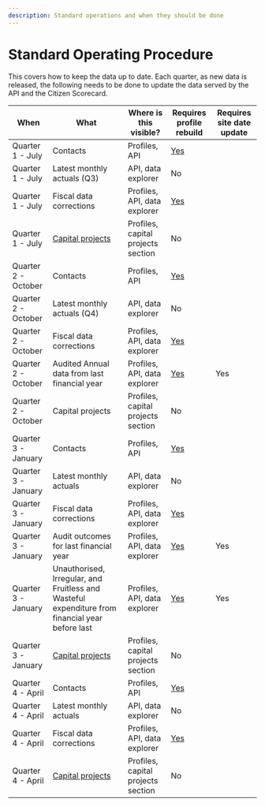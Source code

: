 ```yaml
---
description: Standard operations and when they should be done
---
```


# Standard Operating Procedure

This covers how to keep the data up to date. Each quarter, as new data is released, the following needs to be done to update the data served by the API and the Citizen Scorecard.

| When                | What                                                                                            | Where is this visible?             | Requires profile rebuild                                  | Requires site date update |
| ------------------- | ----------------------------------------------------------------------------------------------- | ---------------------------------- | --------------------------------------------------------- | ------------------------- |
| Quarter 1 - July    | Contacts                                                                                        | Profiles, API                      | [Yes](administrators-guide/#compiling-municipal-profiles) |                           |
| Quarter 1 - July    | Latest monthly actuals (Q3)                                                                     | API, data explorer                 | No                                                        |                           |
| Quarter 1 - July    | Fiscal data corrections                                                                         | Profiles, API, data explorer       | [Yes](administrators-guide/#compiling-municipal-profiles) |                           |
| Quarter 1 - July    | [Capital projects](capital-projects.md)                                                         | Profiles, capital projects section | No                                                        |                           |
| Quarter 2 - October | Contacts                                                                                        | Profiles, API                      | [Yes](administrators-guide/#compiling-municipal-profiles) |                           |
| Quarter 2 - October | Latest monthly actuals (Q4)                                                                     | API, data explorer                 | No                                                        |                           |
| Quarter 2 - October | Fiscal data corrections                                                                         | Profiles, API, data explorer       | [Yes](administrators-guide/#compiling-municipal-profiles) |                           |
| Quarter 2 - October | Audited Annual data from last financial year                                                    | Profiles, API, data explorer       | [Yes](administrators-guide/#compiling-municipal-profiles) | Yes                       |
| Quarter 2 - October | Capital projects                                                                                | Profiles, capital projects section | No                                                        |                           |
| Quarter 3 - January | Contacts                                                                                        | Profiles, API                      | [Yes](administrators-guide/#compiling-municipal-profiles) |                           |
| Quarter 3 - January | Latest monthly actuals                                                                          | API, data explorer                 | No                                                        |                           |
| Quarter 3 - January | Fiscal data corrections                                                                         | Profiles, API, data explorer       | [Yes](administrators-guide/#compiling-municipal-profiles) |                           |
| Quarter 3 - January | Audit outcomes for last financial year                                                          | Profiles, API, data explorer       | [Yes](administrators-guide/#compiling-municipal-profiles) | Yes                       |
| Quarter 3 - January | Unauthorised, Irregular, and Fruitless and Wasteful expenditure from financial year before last | Profiles, API, data explorer       | [Yes](administrators-guide/#compiling-municipal-profiles) | Yes                       |
| Quarter 3 - January | [Capital projects](capital-projects.md)                                                         | Profiles, capital projects section | No                                                        |                           |
| Quarter 4 - April   | Contacts                                                                                        | Profiles, API                      | [Yes](administrators-guide/#compiling-municipal-profiles) |                           |
| Quarter 4 - April   | Latest monthly actuals                                                                          | API, data explorer                 | No                                                        |                           |
| Quarter 4 - April   | Fiscal data corrections                                                                         | Profiles, API, data explorer       | [Yes](administrators-guide/#compiling-municipal-profiles) |                           |
| Quarter 4 - April   | [Capital projects](capital-projects.md)                                                         | Profiles, capital projects section | No                                                        |                           |

